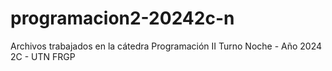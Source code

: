 # programacion2-20242c-n
Archivos trabajados en la cátedra Programación II Turno Noche - Año 2024 2C - UTN FRGP
